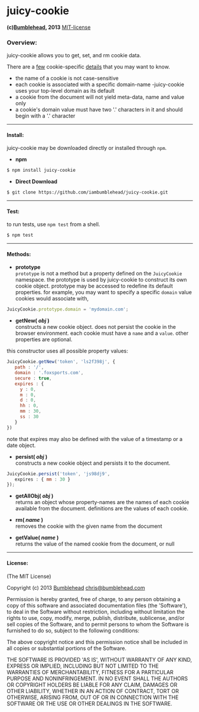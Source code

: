 juicy-cookie
============
**(c)[Bumblehead][0], 2013** [MIT-license](#license)  

### Overview:

juicy-cookie allows you to get, set, and rm cookie data. 

There are a [few][2] cookie-specific [details][3] that you may want to know.

   - the name of a cookie is not case-sensitive
   - each cookie is associated with a specific domain-name -juicy-cookie uses your top-level domain as its default
   - a cookie from the document will not yield meta-data, name and value only
   - a cookie's domain value must have two '.' characters in it and should begin with a '.' character

[0]: http://www.bumblehead.com                            "bumblehead"
[2]: https://developer.mozilla.org/en-US/docs/DOM/document.cookie
[3]: http://tools.ietf.org/html/rfc6265                      "rfc6265"
[4]: http://msdn.microsoft.com/en-us/library/ms970178.aspx      "msdn"

---------------------------------------------------------
#### <a id="install"></a>Install:

juicy-cookie may be downloaded directly or installed through `npm`.

 * **npm**   

 ```bash
 $ npm install juicy-cookie
 ```

 * **Direct Download**
 
 ```bash  
 $ git clone https://github.com/iambumblehead/juicy-cookie.git
 ```

---------------------------------------------------------
#### <a id="test"></a>Test:

 to run tests, use `npm test` from a shell.

 ```bash
 $ npm test
 ```
 
---------------------------------------------------------

#### <a id="methods">Methods:

 - **prototype**  
 `prototype` is not a method but a property defined on the `JuicyCookie` namespace. the prototype is used by juicy-cookie to construct its own cookie object. prototype may be accessed to redefine its default properties. for example, you may want to specify a specific `domain` value cookies would associate with,

 ```javascript
 JuicyCookie.prototype.domain = 'mydomain.com';
 ```


 - **getNew( _obj_ )**     
 constructs a new cookie object. does not persist the cookie in the browser environment. each cookie must have a `name` and a `value`. other properties are optional.

 this constructor uses all possible property values:
 
 ```javascript
 JuicyCookie.getNew('token', 'ls2f398j', {
    path : '/',
    domain : '.foxsports.com',
    secure : true,
    expires : {
      y : 0,
      m : 0,
      d : 0,
      hh : 0,
      mm : 30,
      ss : 30
    }
 })
 ```
 note that expires may also be defined with the value of a timestamp or a date object.


 - **persist( _obj_ )**     
 constructs a new cookie object and persists it to the document.
 
 ```javascript
 JuicyCookie.persist('token', 'js98dj9',
    expires : { mm : 30 }
 });
 ```

 - **getAllObj( _obj_ )**      
 returns an object whose property-names are the names of each cookie available from the document. definitions are the values of each cookie.

 - **rm( _name_ )**      
 removes the cookie with the given name from the document
 
 - **getValue( _name_ )**   
 returns the value of the named cookie from the document, or null
 
 
---------------------------------------------------------

#### <a id="license">License:

(The MIT License)

Copyright (c) 2013 [Bumblehead][0] <chris@bumblehead.com>

Permission is hereby granted, free of charge, to any person obtaining a copy of this software and associated documentation files (the 'Software'), to deal in the Software without restriction, including without limitation the rights to use, copy, modify, merge, publish, distribute, sublicense, and/or sell copies of the Software, and to permit persons to whom the Software is furnished to do so, subject to the following conditions:

The above copyright notice and this permission notice shall be included in all copies or substantial portions of the Software.

THE SOFTWARE IS PROVIDED 'AS IS', WITHOUT WARRANTY OF ANY KIND, EXPRESS OR IMPLIED, INCLUDING BUT NOT LIMITED TO THE WARRANTIES OF MERCHANTABILITY, FITNESS FOR A PARTICULAR PURPOSE AND NONINFRINGEMENT. IN NO EVENT SHALL THE AUTHORS OR COPYRIGHT HOLDERS BE LIABLE FOR ANY CLAIM, DAMAGES OR OTHER LIABILITY, WHETHER IN AN ACTION OF CONTRACT, TORT OR OTHERWISE, ARISING FROM, OUT OF OR IN CONNECTION WITH THE SOFTWARE OR THE USE OR OTHER DEALINGS IN THE SOFTWARE.
